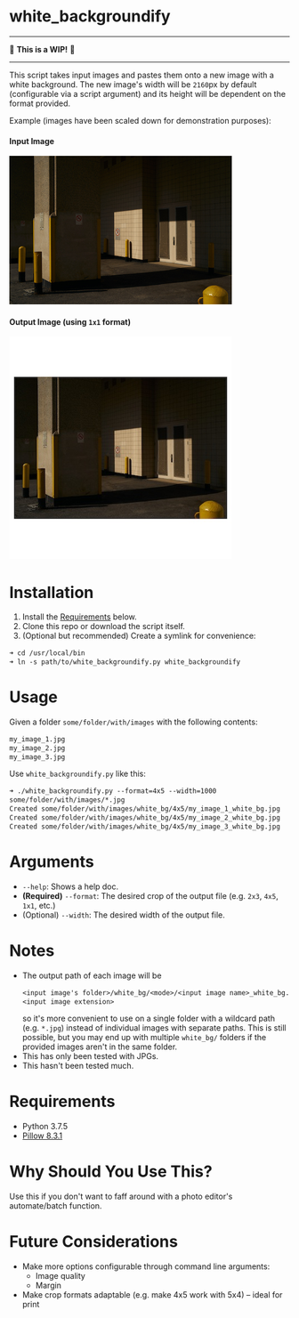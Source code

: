 # white_backgroundify

---

🚧 **This is a WIP!** 🚧

---

This script takes input images and pastes them onto a new image with a white background. The new image's width will be `2160`px by default (configurable via a script argument) and its height will be dependent on the format provided.

Example (images have been scaled down for demonstration purposes):

#### Input Image
![Input image](Images/shadows.jpg)

#### Output Image (using `1x1` format)
![Output image](Images/white_bg/shadows_white_bg.jpg)

# Installation

1. Install the [Requirements](#requirements) below.
2. Clone this repo or download the script itself.
3. (Optional but recommended) Create a symlink for convenience:
```
➜ cd /usr/local/bin
➜ ln -s path/to/white_backgroundify.py white_backgroundify
```

# Usage

Given a folder `some/folder/with/images` with the following contents:
```
my_image_1.jpg
my_image_2.jpg
my_image_3.jpg
```
Use `white_backgroundify.py` like this:
```
➜ ./white_backgroundify.py --format=4x5 --width=1000 some/folder/with/images/*.jpg
Created some/folder/with/images/white_bg/4x5/my_image_1_white_bg.jpg
Created some/folder/with/images/white_bg/4x5/my_image_2_white_bg.jpg
Created some/folder/with/images/white_bg/4x5/my_image_3_white_bg.jpg
```

# Arguments

* `--help`: Shows a help doc.
* **(Required)** `--format`: The desired crop of the output file (e.g. `2x3`, `4x5`, `1x1`, etc.)
* (Optional) `--width`: The desired width of the output file.

# Notes

* The output path of each image will be
  ```
  <input image's folder>/white_bg/<mode>/<input image name>_white_bg.<input image extension>
  ```
  so it's more convenient to use on a single folder with a wildcard path (e.g. `*.jpg`) instead of individual images with separate paths. This is still possible, but you may end up with multiple  `white_bg/` folders if the provided images aren't in the same folder.
* This has only been tested with JPGs. 
* This hasn't been tested much.

# Requirements

* Python 3.7.5
* [Pillow 8.3.1](https://pypi.org/project/Pillow/8.3.1/)

# Why Should You Use This?

Use this if you don't want to faff around with a photo editor's automate/batch function.

# Future Considerations

* Make more options configurable through command line arguments:
  * Image quality
  * Margin
* Make crop formats adaptable (e.g. make 4x5 work with 5x4) – ideal for print
